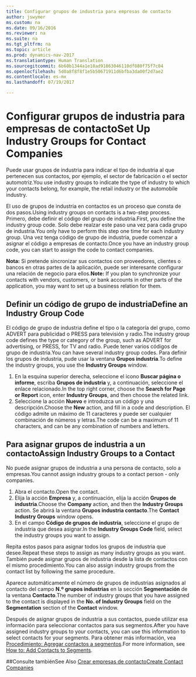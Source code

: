 ```yaml
---
title: Configurar grupos de industria para empresas de contacto
author: jswymer
ms.custom: na
ms.date: 09/16/2016
ms.reviewer: na
ms.suite: na
ms.tgt_pltfrm: na
ms.topic: article
ms.prod: dynamics-nav-2017
ms.translationtype: Human Translation
ms.sourcegitcommit: 6b60b1344a1e18ad91863046110df880f75f7c04
ms.openlocfilehash: 5d0a8f8f8f1e5b50671911d6bfba3da00f2d7ae2
ms.contentlocale: es-mx
ms.lasthandoff: 07/19/2017

---
```

# <a name="set-up-industry-groups-for-contact-companies"></a><span data-ttu-id="c9e7c-102">Configurar grupos de industria para empresas de contacto</span><span class="sxs-lookup"><span data-stu-id="c9e7c-102">Set Up Industry Groups for Contact Companies</span></span>
<span data-ttu-id="c9e7c-103">Puede usar grupos de industria para indicar el tipo de industria al que pertenecen sus contactos, por ejemplo, el sector de fabricación o el sector automotriz.</span><span class="sxs-lookup"><span data-stu-id="c9e7c-103">You use industry groups to indicate the type of industry to which your contacts belong, for example, the retail industry or the automobile industry.</span></span>

<span data-ttu-id="c9e7c-104">El uso de grupos de industria en contactos es un proceso que consta de dos pasos.</span><span class="sxs-lookup"><span data-stu-id="c9e7c-104">Using industry groups on contacts is a two-step process.</span></span> <span data-ttu-id="c9e7c-105">Primero, debe definir el código del grupo de industria.</span><span class="sxs-lookup"><span data-stu-id="c9e7c-105">First, you define the industry group code.</span></span> <span data-ttu-id="c9e7c-106">Solo debe realzar este paso una vez para cada grupo de industria.</span><span class="sxs-lookup"><span data-stu-id="c9e7c-106">You only have to perform this step one time for each industry group.</span></span> <span data-ttu-id="c9e7c-107">Una vez tenga código de grupo de industria, puede comenzar a asignar el código a empresas de contacto.</span><span class="sxs-lookup"><span data-stu-id="c9e7c-107">Once you have an industry group code, you can start to assign the code to contact companies.</span></span>

<span data-ttu-id="c9e7c-108">**Nota:** Si pretende sincronizar sus contactos con proveedores, clientes o bancos en otras partes de la aplicación, puede ser interesante configurar una relación de negocio para ellos.</span><span class="sxs-lookup"><span data-stu-id="c9e7c-108">**Note:** If you plan to synchronize your contacts with vendors, customers, or bank accounts in other parts of the application, you may want to set up a business relation for them.</span></span>

## <a name="define-an-industry-group-code"></a><span data-ttu-id="c9e7c-109">Definir un código de grupo de industria</span><span class="sxs-lookup"><span data-stu-id="c9e7c-109">Define an Industry Group Code</span></span>
<span data-ttu-id="c9e7c-110">El código de grupo de industria define el tipo o la categoría del grupo, como ADVERT para publicidad o PRESS para televisión y radio.</span><span class="sxs-lookup"><span data-stu-id="c9e7c-110">The industry group code defines the type or category of the group, such as ADVERT for advertising, or PRESS, for TV and radio.</span></span> <span data-ttu-id="c9e7c-111">Puede tener varios códigos de grupo de industria.</span><span class="sxs-lookup"><span data-stu-id="c9e7c-111">You can have several industry group codes.</span></span> <span data-ttu-id="c9e7c-112">Para definir los grupos de industria, pude usar la ventana **Grupos industria**.</span><span class="sxs-lookup"><span data-stu-id="c9e7c-112">To define the industry groups, you use the **Industry Groups** window.</span></span>

1. <span data-ttu-id="c9e7c-113">En la esquina superior derecha, seleccione el icono **Buscar página o informe**, escriba **Grupos de industria** y, a continuación, seleccione el enlace relacionado.</span><span class="sxs-lookup"><span data-stu-id="c9e7c-113">In the top right corner, choose the **Search for Page or Report** icon, enter **Industry Groups**, and then choose the related link.</span></span>
2. <span data-ttu-id="c9e7c-114">Seleccione la acción **Nuevo** e introduzca un código y una descripción.</span><span class="sxs-lookup"><span data-stu-id="c9e7c-114">Choose the **New** action, and fill in a code and description.</span></span> <span data-ttu-id="c9e7c-115">El código admite un máximo de 11 caracteres y puede ser cualquier combinación de números y letras.</span><span class="sxs-lookup"><span data-stu-id="c9e7c-115">The code can be a maximum of 11 characters, and can be any combination of numbers and letters.</span></span>

## <a name="assign-industry-groups-to-a-contact"></a><span data-ttu-id="c9e7c-116">Para asignar grupos de industria a un contacto</span><span class="sxs-lookup"><span data-stu-id="c9e7c-116">Assign Industry Groups to a Contact</span></span>
<span data-ttu-id="c9e7c-117">No puede asignar grupos de industria a una persona de contacto, solo a empresas.</span><span class="sxs-lookup"><span data-stu-id="c9e7c-117">You cannot assign industry groups to a contact person - only companies.</span></span>

1. <span data-ttu-id="c9e7c-118">Abra el contacto.</span><span class="sxs-lookup"><span data-stu-id="c9e7c-118">Open the contact.</span></span>
2. <span data-ttu-id="c9e7c-119">Elija la acción **Empresa** y, a continuación, elija la acción **Grupos de industria**.</span><span class="sxs-lookup"><span data-stu-id="c9e7c-119">Choose the **Company** action, and then the **Industry Groups** action.</span></span> <span data-ttu-id="c9e7c-120">Se abrirá la ventana **Grupos industria contacto**.</span><span class="sxs-lookup"><span data-stu-id="c9e7c-120">The **Contact Industry Groups** window opens.</span></span>
3. <span data-ttu-id="c9e7c-121">En el campo **Código de grupos de industria**, seleccione el grupo de industria que desea asignar.</span><span class="sxs-lookup"><span data-stu-id="c9e7c-121">In the **Industry Groups Code** field, select the industry groups you want to assign.</span></span>

<span data-ttu-id="c9e7c-122">Repita estos pasos para asignar todos los grupos de industria que desee.</span><span class="sxs-lookup"><span data-stu-id="c9e7c-122">Repeat these steps to assign as many industry groups as you want.</span></span> <span data-ttu-id="c9e7c-123">También puede asignar grupos de industria desde la lista de contactos con el mismo procedimiento.</span><span class="sxs-lookup"><span data-stu-id="c9e7c-123">You can also assign industry groups from the contact list by following the same procedure.</span></span>

<span data-ttu-id="c9e7c-124">Aparece automáticamente el número de grupos de industrias asignados al contacto del campo **N.º grupos industrias** en la sección **Segmentación** de la ventana **Contacto**.</span><span class="sxs-lookup"><span data-stu-id="c9e7c-124">The number of industry groups that you have assigned to the contact is displayed in the **No. of Industry Groups** field on the **Segmentation** section of the **Contact** window.</span></span>

<span data-ttu-id="c9e7c-125">Después de asignar grupos de industria a sus contactos, puede utilizar esa información para seleccionar contactos para sus segmentos.</span><span class="sxs-lookup"><span data-stu-id="c9e7c-125">After you have assigned industry groups to your contacts, you can use this information to select contacts for your segments.</span></span> <span data-ttu-id="c9e7c-126">Para obtener más información, vea [Procedimiento: Agregar contactos a segmentos](marketing-add-contact-segment.md).</span><span class="sxs-lookup"><span data-stu-id="c9e7c-126">For more information, see [How to: Add Contacts to Segments](marketing-add-contact-segment.md).</span></span>

##<a name="see-also"></a><span data-ttu-id="c9e7c-127">Consulte también</span><span class="sxs-lookup"><span data-stu-id="c9e7c-127">See Also</span></span>
[<span data-ttu-id="c9e7c-128">Crear empresas de contacto</span><span class="sxs-lookup"><span data-stu-id="c9e7c-128">Create Contact Companies</span></span>](marketing-create-contact-companies.md)

